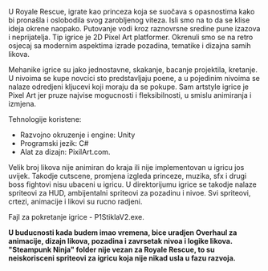 U Royale Rescue, igrate kao princeza koja se suočava s opasnostima kako bi pronašla i oslobodila svog zarobljenog viteza. Isli smo na to da se klise ideja okrene naopako. Putovanje vodi kroz raznovrsne sredine pune izazova i neprijatelja.
Tip igrice je 2D Pixel Art platformer. Okrenuli smo se na retro osjecaj sa modernim aspektima izrade pozadina, tematike i dizajna samih likova. 

Mehanike igrice su jako jednostavne, skakanje, bacanje projektila, kretanje. U nivoima se kupe novcici sto predstavljaju poene, a u pojedinim nivoima se nalaze odredjeni kljucevi koji moraju da se pokupe. 
Sam artstyle igrice je Pixel Art jer pruze najvise mogucnosti i fleksibilnosti, u smislu animiranja i izmjena.

Tehnologije koristene:
 - Razvojno okruzenje i engine: Unity
 - Programski jezik: C#
 - Alat za dizajn: PixilArt.com.

Velik broj likova nije animiran do kraja ili nije implementovan u igricu jos uvijek. Takodje cutscene, promjena izgleda princeze, muzika, sfx i drugi boss fightovi nisu ubaceni u igricu. 
U direktorijumu igrice se takodje nalaze spriteovi za HUD, ambijentalni spriteovi za pozadinu i nivoe.
Svi spriteovi, crtezi, animacije i likovi su rucno radjeni.

Fajl za pokretanje igrice - P1StiklaV2.exe.

**U buducnosti kada budem imao vremena, bice uradjen Overhaul za animacije, dizajn likova, pozadina i zavrsetak nivoa i logike likova.**
**"Steampunk Ninja" folder nije vezan za Royale Rescue, to su neiskorisceni spriteovi za igricu koja nije nikad usla u fazu razvoja.** 
